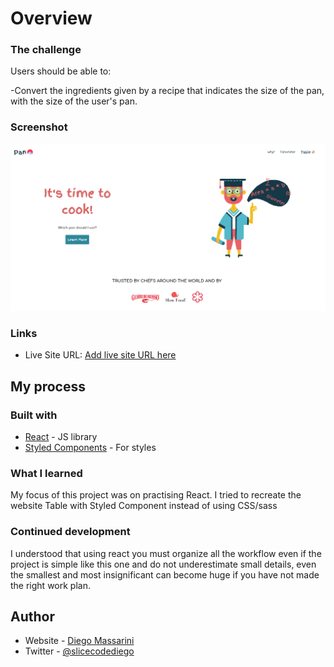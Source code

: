 

# Overview

### The challenge

Users should be able to: 

-Convert the ingredients given by a recipe that indicates the size of the pan, with the size of the user's pan.

### Screenshot

![](src/img/screen.png)

### Links

- Live Site URL: [Add live site URL here](https://your-live-site-url.com)

## My process

### Built with

- [React](https://reactjs.org/) - JS library
- [Styled Components](https://styled-components.com/) - For styles


### What I learned
My focus of this project was on practising React.
I tried to recreate the website Table with Styled Component instead of using CSS/sass


### Continued development

I understood that using react you must organize all the workflow even if the project is simple like this one and do not underestimate small details, even the smallest and most insignificant can become huge if you have not made the right work plan.



## Author

- Website - [Diego Massarini](https://diego-slicecode.dev/)
- Twitter - [@slicecodediego](https://twitter.com/slicecodediego)


